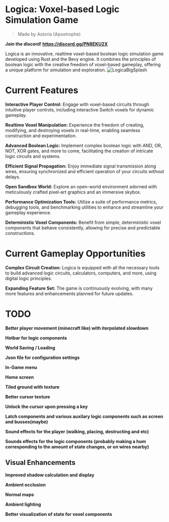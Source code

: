 # Logica: Voxel-based Logic Simulation Game
> Made by Astoria (Apoxtrophe)

**Join the discord!
https://discord.gg/PN8EKU2X**

Logica is an innovative, realtime voxel-based boolean logic simulation game developed using Rust and the Bevy engine. It combines the principles of boolean logic with the creative freedom of voxel-based gameplay, offering a unique platform for simulation and exploration.
![LogicaBigSplash](https://github.com/Apoxtrophe/aster_voxels/assets/23144326/1fc4317a-eb29-4fb8-99dd-83c1b0399e20)

# Current Features
**Interactive Player Control:** Engage with voxel-based circuits through intuitive player controls, including interactive Switch voxels for dynamic gameplay.

**Realtime Voxel Manipulation:** Experience the freedom of creating, modifying, and destroying voxels in real-time, enabling seamless construction and experimentation.

**Advanced Boolean Logic:**  Implement complex boolean logic with AND, OR, NOT, XOR gates, and more to come, facilitating the creation of intricate logic circuits and systems.

**Efficient Signal Propagation:** Enjoy immediate signal transmission along wires, ensuring synchronized and efficient operation of your circuits without delays.

**Open Sandbox World:** Explore an open-world environment adorned with meticulously crafted pixel-art graphics and an immersive skybox.

**Performance Optimization Tools:** Utilize a suite of performance metrics, debugging tools, and benchmarking utilities to enhance and streamline your gameplay experience.

**Deterministic Voxel Components:** Benefit from simple, deterministic voxel components that behave consistently, allowing for precise and predictable constructions.

# Current Gameplay Opportunities

**Complex Circuit Creation:** Logica is equipped with all the necessary tools to build advanced logic circuits, calculators, computers, and more, using digital logic principles.

**Expanding Feature Set:** The game is continuously evolving, with many more features and enhancements planned for future updates.






# TODO
**Better player movement (minecraft like) with iterpolated slowdown**

**Hotbar for logic components**

**World Saving / Loading**

**Json file for configuration settings**

**In-Game menu**

**Home screen**

**Tiled ground with texture**

**Better cursor texture**

**Unlock the cursor upon pressing a key**

**Latch components and various auxilary logic components such as screen and busses(maybe)**

**Sound effects for the player (walking, placing, destructing and etc)**

**Sounds effects for the logic components (probably making a hum corresponding to the amount of state changes, or on wires nearby)**

## Visual Enhancements
  **Improved shadow calculation and display**
  
  **Ambient occlusion**
  
  **Normal maps**
  
  **Ambient lighting**

  **Better visualization of state for voxel components**
